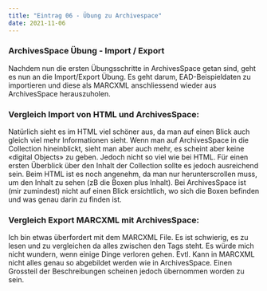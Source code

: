 ```yaml
---
title: "Eintrag 06 - Übung zu Archivespace"
date: 2021-11-06
---
```


### ArchivesSpace Übung - Import / Export
Nachdem nun die ersten Übungsschritte in ArchivesSpace getan sind, geht es nun an die Import/Export Übung. Es geht darum, EAD-Beispieldaten zu importieren und diese als MARCXML anschliessend wieder aus ArchivesSpace herauszuholen. 

### Vergleich Import von HTML und ArchivesSpace:
Natürlich sieht es im HTML viel schöner aus, da man auf einen Blick auch gleich viel mehr Informationen sieht. Wenn man auf ArchivesSpace in die Collection hineinblickt, sieht man aber auch mehr, es scheint aber keine «digital Objects» zu geben. Jedoch nicht so viel wie bei HTML. Für einen ersten Überblick über den Inhalt der Collection sollte es jedoch ausreichend sein. Beim HTML ist es noch angenehm, da man nur herunterscrollen muss, um den Inhalt zu sehen (zB die Boxen plus Inhalt). Bei ArchivesSpace ist (mir zumindest) nicht auf einen Blick ersichtlich, wo sich die Boxen befinden und was genau darin zu finden ist. 

### Vergleich Export MARCXML mit ArchivesSpace:
Ich bin etwas überfordert mit dem MARCXML File. Es ist schwierig, es zu lesen und zu vergleichen da alles zwischen den Tags steht. Es würde mich nicht wundern, wenn einige Dinge verloren gehen. Evtl. Kann in MARCXML nicht alles genau so abgebildet werden wie in ArchivesSpace. Einen Grossteil der Beschreibungen scheinen jedoch übernommen worden zu sein.
